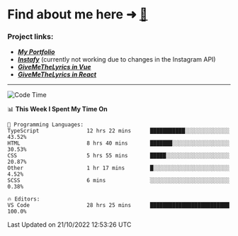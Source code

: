# Find about me here ➜ [🧑](https://pauabella.dev)

### Project links:
- ***[My Portfolio](https://pauabella.dev)***
- ***[Instafy](https://instafy.me)*** (currently not working due to changes in the Instagram API)
- ***[GiveMeTheLyrics in Vue](https://lyrics.pauabella.dev)***
- ***[GiveMeTheLyrics in React](https://pauabella.dev/GiveMeTheLyrics)***

---
<!--START_SECTION:waka-->
![Code Time](http://img.shields.io/badge/Code%20Time-1%2C575%20hrs%2042%20mins-blue)

📊 **This Week I Spent My Time On** 

```text
💬 Programming Languages: 
TypeScript               12 hrs 22 mins      ███████████░░░░░░░░░░░░░░   43.52% 
HTML                     8 hrs 40 mins       ███████░░░░░░░░░░░░░░░░░░   30.53% 
CSS                      5 hrs 55 mins       █████░░░░░░░░░░░░░░░░░░░░   20.87% 
Other                    1 hr 17 mins        █░░░░░░░░░░░░░░░░░░░░░░░░   4.52% 
SCSS                     6 mins              ░░░░░░░░░░░░░░░░░░░░░░░░░   0.38%

🔥 Editors: 
VS Code                  28 hrs 25 mins      █████████████████████████   100.0%

```


 Last Updated on 21/10/2022 12:53:26 UTC
<!--END_SECTION:waka-->
